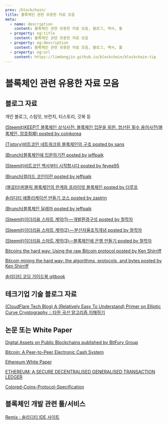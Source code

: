 ```yaml
---
prev: /blockchain/
title: 블록체인 관련 유용한 자료 모음
meta: 
  - name: description
    content: 블록체인 관련 유용한 자료 모음, 블로그, 백서, 툴
  - property: og:title
    content: 블록체인 관련 유용한 자료 모음
  - property: og:description
    content: 블록체인 관련 유용한 자료 모음, 블로그, 백서, 툴
  - property: og:url
    content: https://limdongjin.github.io/blockchain/blockchain-tip
---
```

# 블록체인 관련 유용한 자료 모음

## 블로그 자료 

개인 블로그, 스팀잇, 브런치, 티스토리, 깃북 등

[(Steemit)KEEP!T 블록체인 상식사전: 블록체인 입문을 위한, 엄선된 필수 용어사전(블록체인, 암호화폐) posted by coinkorea](https://steemit.com/coinkorea/@keepit/ecrze-keep-t)

[(Tistory)비트코인 네트워크와 블록체인의 구조 posted by sans](http://sancs.tistory.com/161)

[(Brunch)블록체인에 입문하기전 posted by jeffpaik](https://brunch.co.kr/@jeffpaik/31)

[(Steemit)비트코인 백서부터 시작합시다 posted by feyee95](https://steemit.com/kr/@feyee95/4grqyf)

[(Brunch)컬러드 코인이란 posted by jeffpaik](https://brunch.co.kr/@jeffpaik/13)

[(블로터)퍼블릭 블록체인의 한계와 프라이빗 블록체인 posted by 더루프](https://www.bloter.net/archives/273951)

[솔리디티 애플리케이션 만들기 코스 posted by zastrin](https://kr.zastrin.com/courses/4/lessons/4-1)

[(Brunch)블록체인 딜레마 posted by jeffpaik](https://kr.zastrin.com/courses/4/lessons/4-1)

[(Steemit)이더리움 스마트 계약(1) — 개발환경구성 posted by 철학자](https://medium.com/@soonhyungjung/%EC%9D%B4%EB%8D%94%EB%A6%AC%EC%9B%80-%EC%8A%A4%EB%A7%88%ED%8A%B8-%EA%B3%84%EC%95%BD-%EC%9E%91%EC%84%B1%ED%95%98%EA%B8%B0-1-%EA%B0%9C%EB%B0%9C%ED%99%98%EA%B2%BD-f8e675e26e9d)

[(Steemit)이더리움 스마트 계약(2) — 분산자율조직개념 posted by 철학자](https://medium.com/@soonhyungjung/%EC%9D%B4%EB%8D%94%EB%A6%AC%EC%9B%80-%EC%8A%A4%EB%A7%88%ED%8A%B8-%EA%B3%84%EC%95%BD-2-%EA%B0%9C%EB%85%90-fbdb597ad60b)

[(Steemit)이더리움 스마트 계약(3)—블록체인에 은행 만들기 posted by 철학자](https://medium.com/@soonhyungjung/%EC%9D%B4%EB%8D%94%EB%A6%AC%EC%9B%80-%EC%8A%A4%EB%A7%88%ED%8A%B8-%EA%B3%84%EC%95%BD-3-%EB%B8%94%EB%A1%9D%EC%B2%B4%EC%9D%B8-%EC%9D%80%ED%96%89-%EB%A7%8C%EB%93%A4%EA%B8%B0-44a9d58d687a)

[Bitcoins the hard way: Using the raw Bitcoin protocol posted by Ken Shirriff](http://www.righto.com/2014/02/bitcoins-hard-way-using-raw-bitcoin.html)

[Bitcoin mining the hard way: the algorithms, protocols, and bytes posted by Ken Shirriff](http://www.righto.com/2014/02/bitcoin-mining-hard-way-algorithms.html)

[솔리디티 코딩 가이드북 gitbook ](https://ggs134.gitbooks.io/solidityguide/content/)

## 테크기업 기술 블로그 자료

[(CloudFlare Tech Blog) A (Relatively Easy To Understand) Primer on Elliptic Curve Cryptography :: 타원 곡선 알고리즘 이해하기](https://blog.cloudflare.com/a-relatively-easy-to-understand-primer-on-elliptic-curve-cryptography/)

## 논문 또는 White Paper

[Digital Assets on Public Blockchains published by BitFury Group]()

[Bitcoin: A Peer-to-Peer Electronic Cash System](https://bitcoin.org/bitcoin.pdf)

[Ethereum White Paper](https://github.com/ethereum/wiki/wiki/White-Paper)

[ETHEREUM: A SECURE DECENTRALISED GENERALISED TRANSACTION LEDGER](http://paper.gavwood.com/)

[Colored-Coins-Protocol-Specification](https://github.com/Colored-Coins/Colored-Coins-Protocol-Specification/wiki/Introduction)

## 블록체인 개발 관련 툴/서비스

[Remix : 솔리디티 IDE 사이트](http://remix.ethereum.org/#optimize=false&version=soljson-v0.4.20+commit.3155dd80.js)

<Disqus />
